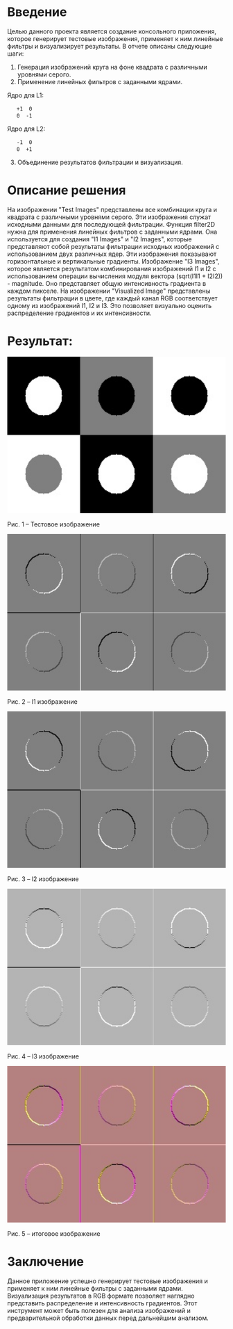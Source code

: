 # Введение
Целью данного проекта является создание консольного приложения, которое генерирует тестовые изображения, применяет к ним линейные фильтры и визуализирует результаты. В отчете описаны следующие шаги:
1.	Генерация изображений круга на фоне квадрата с различными уровнями серого.
2.	Применение линейных фильтров с заданными ядрами.

Ядро для L1:
```
   +1  0 
   0  -1 
```
Ядро для L2:
```
   -1  0 
   0  +1 
```
3.	Объединение результатов фильтрации и визуализация.

# Описание решения
На изображении "Test Images" представлены все комбинации круга и квадрата с различными уровнями серого. Эти изображения служат исходными данными для последующей фильтрации.
Функция filter2D нужна для применения линейных фильтров с заданными ядрами. Она используется для создания "I1 Images" и "I2 Images", которые представляют собой результаты фильтрации исходных изображений с использованием двух различных ядер. Эти изображения показывают горизонтальные и вертикальные градиенты.
Изображение "I3 Images", которое является результатом комбинирования изображений I1 и I2 с использованием операции вычисления модуля вектора (sqrt(I1I1 + I2I2)) - magnitude. Оно представляет общую интенсивность градиента в каждом пикселе.
На изображении "Visualized Image" представлены результаты фильтрации в цвете, где каждый канал RGB соответствует одному из изображений I1, I2 и I3. Это позволяет визуально оценить распределение градиентов и их интенсивности.

# Результат:

 <picture>
  <img src="../../pictures/lab05_testPattern.jpg" width="550" height="360">
</picture>

Рис. 1 – Тестовое изображение

<picture>
  <img src="../../pictures/lab05_filteredImage1.jpg" width="550" height="360">
</picture>
 
Рис. 2 – l1 изображение

<picture>
  <img src="../../pictures/lab05_filteredImage2.jpg" width="550" height="360">
</picture>

Рис. 3 – l2 изображение

<picture>
  <img src="../../pictures/lab05_combinedImage.jpg" width="550" height="360">
</picture>
 
Рис. 4 – l3 изображение

<picture>
  <img src="../../pictures/lab05_colorResult.jpg" width="550" height="360">
</picture>
 
Рис. 5 – итоговое изображение



# Заключение
Данное приложение успешно генерирует тестовые изображения и применяет к ним линейные фильтры с заданными ядрами. Визуализация результатов в RGB формате позволяет наглядно представить распределение и интенсивность градиентов. Этот инструмент может быть полезен для анализа изображений и предварительной обработки данных перед дальнейшим анализом.

